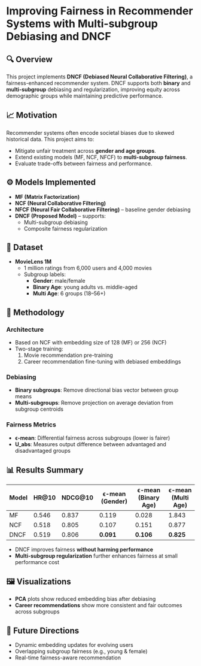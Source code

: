 # Improving Fairness in Recommender Systems with Multi-subgroup Debiasing and DNCF

## 🔍 Overview

This project implements **DNCF (Debiased Neural Collaborative Filtering)**, a fairness-enhanced recommender system. DNCF supports both **binary** and **multi-subgroup** debiasing and regularization, improving equity across demographic groups while maintaining predictive performance.


## 📈 Motivation

Recommender systems often encode societal biases due to skewed historical data. This project aims to:
- Mitigate unfair treatment across **gender and age groups**.
- Extend existing models (MF, NCF, NFCF) to **multi-subgroup fairness**.
- Evaluate trade-offs between fairness and performance.


## ⚙️ Models Implemented

- **MF (Matrix Factorization)**
- **NCF (Neural Collaborative Filtering)**
- **NFCF (Neural Fair Collaborative Filtering)** – baseline gender debiasing
- **DNCF (Proposed Model)** – supports:
  - Multi-subgroup debiasing
  - Composite fairness regularization


## 🧪 Dataset

- **MovieLens 1M**
  - 1 million ratings from 6,000 users and 4,000 movies
  - Subgroup labels:
    - **Gender**: male/female
    - **Binary Age**: young adults vs. middle-aged
    - **Multi Age**: 6 groups (18–56+)


## 🧩 Methodology

### Architecture

- Based on NCF with embedding size of 128 (MF) or 256 (NCF)
- Two-stage training:
  1. Movie recommendation pre-training
  2. Career recommendation fine-tuning with debiased embeddings

### Debiasing

- **Binary subgroups**: Remove directional bias vector between group means
- **Multi-subgroups**: Remove projection on average deviation from subgroup centroids

### Fairness Metrics

- **ϵ-mean**: Differential fairness across subgroups (lower is fairer)
- **U_abs**: Measures output difference between advantaged and disadvantaged groups


## 📊 Results Summary

| Model | HR@10 | NDCG@10 | ϵ-mean (Gender) | ϵ-mean (Binary Age) | ϵ-mean (Multi Age) |
|-------|--------|----------|-------------------|------------------------|------------------------|
| MF     | 0.546 | 0.837   | 0.119             | 0.028                  | 1.843                  |
| NCF    | 0.518 | 0.805   | 0.107             | 0.151                  | 0.877                  |
| DNCF   | 0.519 | 0.806   | **0.091**         | **0.106**              | **0.825**              |

- DNCF improves fairness **without harming performance**
- **Multi-subgroup regularization** further enhances fairness at small performance cost


## 🖼️ Visualizations

- **PCA** plots show reduced embedding bias after debiasing
- **Career recommendations** show more consistent and fair outcomes across subgroups


## 🧠 Future Directions

- Dynamic embedding updates for evolving users
- Overlapping subgroup fairness (e.g., young & female)
- Real-time fairness-aware recommendation


